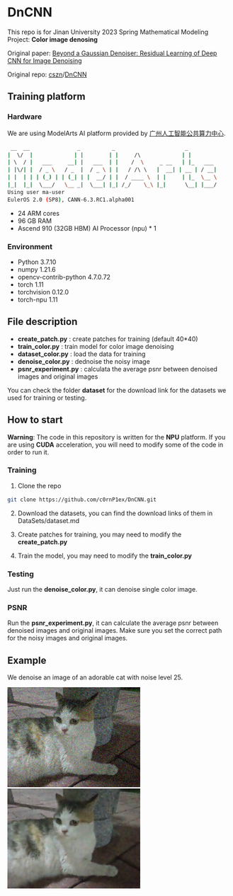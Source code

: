 # DnCNN

This repo is for Jinan University 2023 Spring Mathematical Modeling Project: **Color image denosing**

Original paper: [Beyond a Gaussian Denoiser: Residual Learning of Deep CNN for Image Denoising](https://arxiv.org/abs/1608.03981)

Original repo: [cszn](https://github.com/cszn)/[DnCNN](https://github.com/cszn/DnCNN)


## Training platform

### Hardware

We are using ModelArts AI platform provided by [广州人工智能公共算力中心](https://aipcc-gz.com/).

```bash
 __  __               _          _                      _         
|  \/  |             | |        | |     /\             | |        
| \  / |   ___     __| |   ___  | |    /  \     _ __   | |_   ___ 
| |\/| |  / _ \   / _  |  / _ \ | |   / /\ \   |  __| | __ | / __|
| |  | | | (_) | | (_| | |  __/ | |  / ____ \  | |     | |_  \__ \
|_|  |_|  \___/   \__ _|  \___| |_| /_/    \_\ |_|      \__| |___/
Using user ma-user
EulerOS 2.0 (SP8), CANN-6.3.RC1.alpha001
```
- 24 ARM cores
- 96 GB RAM
- Ascend 910 (32GB HBM) AI Processor (npu) * 1

### Environment

- Python 3.7.10
- numpy 1.21.6
- opencv-contrib-python 4.7.0.72
- torch 1.11
- torchvision 0.12.0
- torch-npu 1.11


## File description
- **create_patch.py** : create patches for training (default 40*40)
- **train_color.py** : train model for color image denoising
- **dataset_color.py** : load the data for training
- **denoise_color.py** : dednoise the noisy image
- **psnr_experiment.py** : calculata the average psnr between denoised images and original images

You can check the folder **dataset** for the download link for the datasets we used for training or testing.


## How to start

**Warning**: The code in this repository is written for the **NPU** platform. If you are using **CUDA** acceleration, you will need to modify some of the code in order to run it.

### Training

1. Clone the repo

```bash
git clone https://github.com/c0rnP1ex/DnCNN.git
```

2. Download the datasets, you can find the download links of them in DataSets/dataset.md

3. Create patches for training, you may need to modify the **create_patch.py**

4. Train the model, you may need to modify the **train_color.py**

### Testing

Just run the **denoise_color.py**, it can denoise single color image.

### PSNR

Run the **psnr_experiment.py**, it can calculate the average psnr between denoised images and original images. Make sure you set the correct path for the noisy images and original images.

## Example

We denoise an image of an adorable cat with noise level 25.

<div>
    <img src="https://github.com/c0rnP1ex/DnCNN/blob/master/hh_color_noisy.png?raw=true" alt="Noisy" width="300" />
    <img src="https://github.com/c0rnP1ex/DnCNN/blob/master/hh_color_noisy_nn_denoise_sigma25_100.png?raw=true" alt="Denoised" width="300" />
</div>